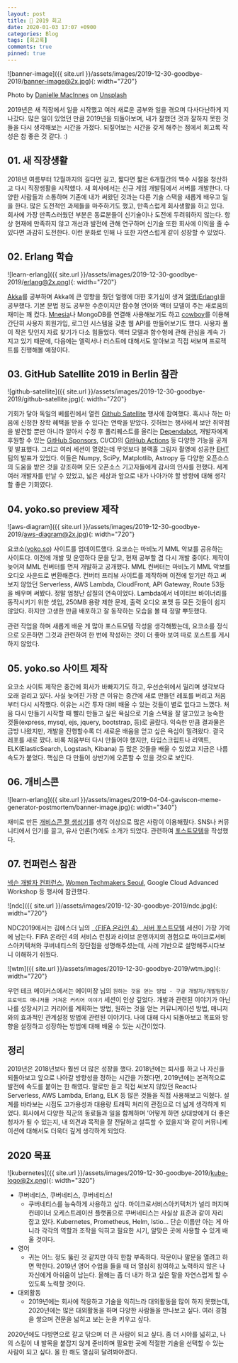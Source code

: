 ```yaml
---
layout: post
title: 🏡 2019 회고
date: 2020-01-03 17:07 +0900
categories: Blog
tags: [회고록]
comments: true
pinned: true
---
```



![banner-image]({{ site.url }}/assets/images/2019-12-30-goodbye-2019/banner-image@2x.jpg){: width="720"}

Photo by [Danielle MacInnes](https://unsplash.com/@dsmacinnes?utm_source=unsplash&utm_medium=referral&utm_content=creditCopyText) on [Unsplash](https://unsplash.com/s/photos/begin-again?utm_source=unsplash&utm_medium=referral&utm_content=creditCopyText)

2019년은 새 직장에서 일을 시작했고 여러 새로운 공부와 일을 겪으며 다사다난하게 지나갔다. 많은 일이 있었던 만큼 2019년을 되돌아보며, 내가 잘했던 것과 잘하지 못한 것들을 다시 생각해보는 시간을 가졌다. 되짚어보는 시간을 갖게 해주는 점에서 회고록 작성은 참 좋은 것 같다. :)

## 01. 새 직장생활

2018년 여름부터 12월까지의 길다면 길고, 짧다면 짧은 6개월간의 백수 시절을 청산하고 다시 직장생활을 시작했다. 새 회사에서는 신규 게임 개발팀에서 서버를 개발한다. 다양한 사람들과 소통하며 기존에 내가 써왔던 것과는 다른 기술 스택을 새롭게 배우고 일을 한다. 많은 도전적인 과제들을 마주하기도 했고, 만족스럽게 회사생활을 하고 있다. 회사에 가장 만족스러웠던 부분은 동료분들이 신기술이나 도전에 두려워하지 않는다. 항상 현재에 만족하지 않고 개선과 발전에 관해 연구하며 신기술 또한 회사에 이익을 줄 수 있다면 과감히 도전한다. 이런 문화로 인해 나 또한 자연스럽게 같이 성장할 수 있었다.

## 02. Erlang 학습

![learn-erlang]({{ site.url }}/assets/images/2019-12-30-goodbye-2019/erlang@2x.png){: width="720"}

[Akka](https://akka.io/)를 공부하며 Akka에 큰 영향을 줬던 얼랭에 대한 호기심이 생겨 [얼랭(Erlang)](https://ko.wikipedia.org/wiki/%EC%96%BC%EB%9E%AD)을 공부했다. 기본 문법 정도 공부한 수준이지만 함수형 언어와 액터 모델이 주는 새로움의 재미는 꽤 컸다. [Mnesia](https://erlang.org/doc/man/mnesia.html)나 MongoDB를 연결해 사용해보기도 하고 [cowboy](https://github.com/ninenines/cowboy)를 이용해 간단히 사용자 회원가입, 로그인 시스템을 갖춘 웹 API를 만들어보기도 했다. 사용자 풀이 작은 탓인지 자료 찾기가 다소 힘들었다. 액터 모델과 함수형에 관해 관심을 계속 가지고 있기 때문에, 다음에는 엘릭서나 러스트에 대해서도 알아보고 직접 써보며 프로젝트를 진행해볼 예정이다.

## 03. GitHub Satellite 2019 in Berlin 참관

![github-satellite]({{ site.url }}/assets/images/2019-12-30-goodbye-2019/github-satellite.jpg){: width="720"}

기회가 닿아 독일의 베를린에서 열린 [Github Satellite](https://githubsatellite.com/) 행사에 참여했다. 혹시나 하는 마음에 신청한 장학 혜택을 받을 수 있다는 연락을 받았다. 깃허브는 행사에서 보안 취약점을 발견할 뿐만 아니라 알아서 수정 후 풀리퀘스트를 올리는 [Dependabot](https://dependabot.com/), 개발자에게 후원할 수 있는 [GitHub Sponsors](https://github.com/sponsors), CI/CD의 [GitHub Actions](https://github.com/features/actions) 등 다양한 기능을 공개 및 발표했다. 그리고 여러 세션이 열렸는데 무엇보다 블랙홀 그림자 촬영에 성공한 [EHT](https://eventhorizontelescope.org/) 팀의 발표가 있었다. 이들은 Numpy, SciPy, Matplotlib, Astropy 등 다양한 오픈소스의 도움을 받은 것을 강조하며 모든 오픈소스 기고자들에게 감사의 인사를 전했다. 세계 여러 개발자를 만날 수 있었고, 넓은 세상과 앞으로 내가 나아가야 할 방향에 대해 생각할 좋은 기회였다.

## 04. yoko.so preview 제작

![aws-diagram]({{ site.url }}/assets/images/2019-12-30-goodbye-2019/aws-diagram@2x.jpg){: width="720"}

요코소([yoko.so](https://yoko.so)) 사이트를 업데이트했다. 요코소는 마비노기 MML 악보를 공유하는 사이트다. 이전에 개발 및 운영하다 문을 닫고, 현재 공부할 겸 다시 개발 중이다. 제작이 늦어져 MML 컨버터를 먼저 개발하고 공개했다. MML 컨버터는 마비노기 MML 악보를 오디오 사운드로 변환해준다. 컨버터 프리뷰 사이트를 제작하며 이전에 알기만 하고 써보지 않았던 Serverless, AWS Lambda, CloudFront, API Gateway, Route 53등을 배우며 써봤다. 정말 엄청난 삽질의 연속이었다. Lambda에서 네이티브 바이너리를 동작시키기 위한 셋업, 250MB 용량 제한 문제, 출력 오디오 포맷 등 모든 것들이 쉽지 않았다. 하지만 고생한 만큼 배포하고 잘 동작하는 모습을 볼 때 정말 뿌듯했다.

관련 작업을 하며 새롭게 배운 게 많아 포스트모템 작성을 생각해봤는데, 요코소를 정식으로 오픈하면 그것과 관련하여 한 번에 작성하는 것이 더 좋아 보여 따로 포스트를 게시하지 않았다.

## 05. yoko.so 사이트 제작

요코소 사이트 제작은 중간에 회사가 바빠지기도 하고, 우선순위에서 밀리며 생각보다 오래 걸리고 있다. 사실 늦어진 가장 큰 이유는 중간에 새로 만들던 레포를 버리고 처음부터 다시 시작했다. 이유는 시간 투자 대비 배울 수 있는 것들이 별로 없다고 느꼈다. 처음 다시 만들기 시작할 때 빨리 만들고 싶은 욕심으로 기술 스택을 잘 알고있고 능숙한 것들(express, mysql, ejs, jquery, bootstrap, 등)로 골랐다. 익숙한 만큼 결과물은 금방 나왔지만, 개발을 진행할수록 더 새로운 배움을 얻고 싶은 욕심이 밀려왔다. 결국 레포를 새로 팠다. 비록 처음부터 다시 만들어야 했지만, 타입스크립트나 리액트, ELK(ElasticSearch, Logstash, Kibana) 등 많은 것들을 배울 수 있었고 지금은 나름 속도가 붙었다. 핵심은 다 만들어 상반기에 오픈할 수 있을 것으로 보인다.

## 06. 개비스콘

![learn-erlang]({{ site.url }}/assets/images/2019-04-04-gaviscon-meme-generator-postmortem/banner-image.jpg){: width="340"}

재미로 만든 [개비스콘 짤 생성기](https://gvsc.rajephon.dev/)를 생각 이상으로 많은 사람이 이용해줬다. SNS나 커뮤니티에서 인기를 끌고, 유사 언론(?)에도 소개가 되었다. 관련하여 [포스트모템](https://blog.rajephon.dev/2019/04/04/gaviscon-meme-generator-postmortem/)을 작성했다.

## 07. 컨퍼런스 참관

[넥슨 개발자 컨퍼런스](https://ndc.nexon.com/main), [Women Techmakers Seoul](https://wtm-seoul-2019.firebaseapp.com/), Google Cloud Advanced Workshop 등 행사에 참관했다.

![ndc]({{ site.url }}/assets/images/2019-12-30-goodbye-2019/ndc.jpg){: width="720"}

NDC2019에서는 김에스더 님의 [〈FIFA 온라인 4〉 서버 포스트모템](http://ndcreplay.nexon.com/NDC2019/sessions/NDC2019_0058.html) 세션이 가장 기억에 남는다. FIFA 온라인 4의 서비스 런칭과 라이브 운영까지의 경험으로 마이크로서비스아키텍쳐와 쿠버네티스의 장단점을 성명해주셨는데, 사례 기반으로 설명해주시다보니 이해하기 쉬웠다.

![wtm]({{ site.url }}/assets/images/2019-12-30-goodbye-2019/wtm.jpg){: width="720"}

우먼 테크 메이커스에서는 에이미장 님의 `원하는 것을 얻는 방법 - 구글 개발자/개발팀장/프로덕트 매니저를 거쳐온 커리어 이야기` 세션이 인상 깊었다. 개발과 관련된 이야기가 아닌 나를 성장시키고 커리어를 계획하는 방법, 원하는 것을 얻는 커뮤니케이션 방법, 매니저와의 효과적인 관계설정 방법에 관련된 이야기다. 나에 대해 다시 되돌아보고 목표와 방향을 설정하고 성장하는 방법에 대해 배울 수 있는 시간이었다.

## 정리

2019년은 2018년보다 훨씬 더 많은 성장을 했다. 2018년에는 퇴사를 하고 나 자신을 되돌아보고 앞으로 나아갈 방향성을 정하는 시간을 가졌다면, 2019년에는 본격적으로 발전에 속도를 붙이는 한 해였다. 말로만 듣고 직접 써보지 않았던 React나 Serverless, AWS Lambda, Erlang, ELK 등 많은 것들을 직접 사용해보고 익혔다. 설계를 바라보는 시점도 고가용성과 대용량 트래픽 처리의 관점으로 더 넓게 생각하게 되었다. 회사에서 다양한 직군의 동료들과 일을 함께하며 '어떻게 하면 상대방에게 더 좋은 청자가 될 수 있는지, 내 의견과 목적을 잘 전달하고 설득할 수 있을지'와 같이 커뮤니케이션에 대해서도 더욱더 깊게 생각하게 되었다.

## 2020 목표

![kubernetes]({{ site.url }}/assets/images/2019-12-30-goodbye-2019/kube-logo@2x.png){: width="320"}

- 쿠버네티스, 쿠버네티스, 쿠버네티스!
  - 쿠버네티스를 능숙하게 사용하고 싶다. 마이크로서비스아키텍처가 널리 퍼지며 컨테이너 오케스트레이션 플랫폼으로 쿠버네티스는 사실상 표준과 같이 자리 잡고 있다. Kubernetes, Prometheus, Helm, Istio... 단순 이름만 아는 게 아니라 각각의 역할과 조작을 익히고 필요한 시기, 알맞은 곳에 사용할 수 있게 배울 것이다.
- 영어
  - 귀는 어느 정도 뚫린 것 같지만 아직 한참 부족하다. 작문이나 말문을 열려고 하면 막힌다. 2019년 영어 수업을 들을 때 더 열심히 참여하고 노력하지 않은 나 자신에게 아쉬움이 남는다. 올해는 좀 더 내가 하고 싶은 말을 자연스럽게 할 수 있도록 노력할 것이다.
- 대외활동
  - 2019년에는 회사에 적응하고 기술을 익히느라 대외활동을 많이 하지 못했는데, 2020년에는 많은 대외활동을 하며 다양한 사람들을 만나보고 싶다. 여러 경험을 쌓으며 견문을 넓히고 보는 눈을 키우고 싶다.

2020년에도 다방면으로 갈고 닦으며 더 큰 사람이 되고 싶다. 좀 더 시야를 넓히고, 나의 스킬이 내 발목을 붙잡지 않게 준비하며 필요한 곳에 적절한 기술을 선택할 수 있는 사람이 되고 싶다. 올 한 해도 열심히 달려봐야겠다.
